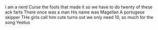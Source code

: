 I am a nerd
Curse the fools that made it so we have to do twenty of these
ack
farts
There once was a man
His name was Magellan
A portugese skipper
THe girls call him cute
turns out we only need 10, so much for the song
Yeetus